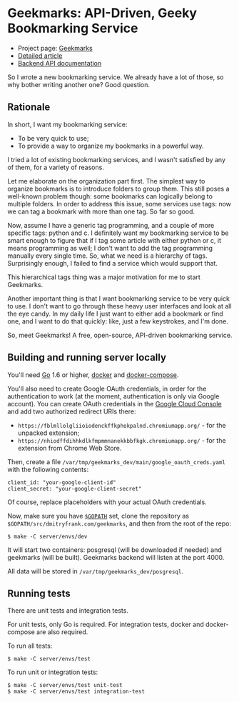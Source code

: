 Geekmarks: API-Driven, Geeky Bookmarking Service
================================================================

  * Project page: [Geekmarks](https://geekmarks.dmitryfrank.com/)
  * [Detailed article](https://dmitryfrank.com/projects/geekmarks/article)
  * [Backend API documentation](https://dmitryfrank.com/projects/geekmarks/api)

So I wrote a new bookmarking service. We already have a lot of those, so why
bother writing another one? Good question.

## Rationale

In short, I want my bookmarking service:

  * To be very quick to use;
  * To provide a way to organize my bookmarks in a powerful way.

I tried a lot of existing bookmarking services, and I wasn't satisfied by any
of them, for a variety of reasons.

Let me elaborate on the organization part first. The simplest way to organize
bookmarks is to introduce folders to group them. This still poses a well-known
problem though: some bookmarks can logically belong to multiple folders. In
order to address this issue, some services use tags: now we can tag a bookmark
with more than one tag. So far so good.

Now, assume I have a generic tag programming, and a couple of more specific
tags: python and c. I definitely want my bookmarking service to be smart enough
to figure that if I tag some article with either python or c, it means
programming as well; I don't want to add the tag programming manually every
single time. So, what we need is a hierarchy of tags. Surprisingly enough, I
failed to find a service which would support that.

This hierarchical tags thing was a major motivation for me to start Geekmarks.

Another important thing is that I want bookmarking service to be very quick to
use. I don't want to go through these heavy user interfaces and look at all the
eye candy. In my daily life I just want to either add a bookmark or find one,
and I want to do that quickly: like, just a few keystrokes, and I'm done.

So, meet Geekmarks! A free, open-source,
API-driven bookmarking service.

## Building and running server locally

You'll need [Go](https://golang.org/) 1.6 or higher,
[docker](https://www.docker.com/) and
[docker-compose](https://docs.docker.com/compose/).

You'll also need to create Google OAuth credentials, in order for the
authentication to work (at the moment, authentication is only via Google
account). You can create OAuth credentials in the
[Google Cloud Console](https://console.cloud.google.com/apis/credentials) and add
two authorized redirect URIs there:

- `https://fblmllolgliioiodenckffkphokpalnd.chromiumapp.org/` - for the
  unpacked extension;
- `https://nhiodffdihhkdlkfmpmmnanekkbbfkgk.chromiumapp.org/` - for the
  extension from Chrome Web Store.

Then, create a file `/var/tmp/geekmarks_dev/main/google_oauth_creds.yaml` with
the following contents:

```
client_id: "your-google-client-id"
client_secret: "your-google-client-secret"
```

Of course, replace placeholders with your actual OAuth credentials.

Now, make sure you have [`$GOPATH`](https://github.com/golang/go/wiki/GOPATH)
set, clone the repository as `$GOPATH/src/dmitryfrank.com/geekmarks`, and then
from the root of the repo:

```
$ make -C server/envs/dev
```

It will start two containers: posgresql (will be downloaded if needed) and
geekmarks (will be built). Geekmarks backend will listen at the port 4000.

All data will be stored in `/var/tmp/geekmarks_dev/posgresql`.

## Running tests

There are unit tests and integration tests.

For unit tests, only Go is required. For integration tests, docker and
docker-compose are also required.

To run all tests:

```
$ make -C server/envs/test
```

To run unit or integration tests:

```
$ make -C server/envs/test unit-test
$ make -C server/envs/test integration-test
```
